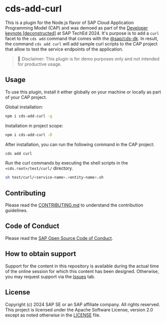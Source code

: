 # cds-add-curl

This is a plugin for the Node.js flavor of SAP Cloud Application Programming Model (CAP) and was demoed as part of the [Developer keynote [deconstructed]](https://www.sap.com/events/teched/virtual/flow/sap/te24/catalog/page/catalog/session/1723584532995001g7Xm) at SAP TechEd 2024. It's purpose is to add a `curl` facet to the `cds add` command that comes with the [@sap/cds-dk](https://www.npmjs.com/package/@sap/cds-dk). In result, the command `cds add curl` will add sample curl scripts to the CAP project that allow to test the service endpoints of the application.

> 🚧 Disclaimer: This plugin is for demo purposes only and not intended for productive usage.

## Usage

To use this plugin, install it either globally on your machine or locally as part of your CAP project.

Global installation:
```bash
npm i cds-add-curl -g
```

Installation in project scope:
```bash
npm i cds-add-curl -D
```

After installation, you can run the following command in the CAP project:

```bash
cds add curl
```

Run the curl commands by executing the shell scripts in the `<cds.root>/test/curl/` directory.

```bash
sh test/curl/<service-name>.<entity-name>.sh
```

## Contributing

Please read the [CONTRIBUTING.md](https://github.com/SAP-samples/teched2024-developer-keynote/blob/main/CONTRIBUTING.md) to understand the contribution guidelines.

## Code of Conduct

Please read the [SAP Open Source Code of Conduct](https://github.com/SAP-samples/.github/blob/main/CODE_OF_CONDUCT.md).

## How to obtain support

Support for the content in this repository is available during the actual time of the online session for which this content has been designed. Otherwise, you may request support via the [Issues](https://github.com/SAP-samples/teched2024-developer-keynote/issues) tab.

## License

Copyright (c) 2024 SAP SE or an SAP affiliate company. All rights reserved. This project is licensed under the Apache Software License, version 2.0 except as noted otherwise in the [LICENSE](https://github.com/SAP-samples/teched2024-developer-keynote/blob/main/LICENSES/Apache-2.0.txt) file.
